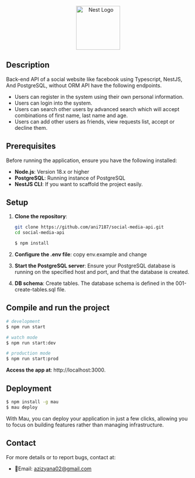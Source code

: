 <p align="center">
  <a href="http://nestjs.com/" target="blank"><img src="https://nestjs.com/img/logo-small.svg" width="120" alt="Nest Logo" /></a>
</p>

## Description

Back-end API of a social website like facebook using Typescript, NestJS, And PostgreSQL, without ORM
API have the following endpoints.

- Users can register in the system using their own personal information.
- Users can login into the system.
- Users can search other users by advanced search which will accept combinations of first name, last name and age.
- Users can add other users as friends, view requests list, accept or decline them.

## Prerequisites

Before running the application, ensure you have the following installed:

- **Node.js**: Version 18.x or higher
- **PostgreSQL**: Running instance of PostgreSQL
- **NestJS CLI**: If you want to scaffold the project easily.

## Setup

1. **Clone the repository**:

    ```bash
    git clone https://github.com/ani7187/social-media-api.git
    cd social-media-api
    ```
    ```bash
    $ npm install
    ```
2. **Configure the .env file**: copy env.example and change

3. **Start the PostgreSQL server**:
Ensure your PostgreSQL database is running on the specified host and port, and that the database is created.

4. **DB schema**:
   Create tables. 
   The database schema is defined in the 001-create-tables.sql file.

## Compile and run the project

```bash
# development
$ npm run start

# watch mode
$ npm run start:dev

# production mode
$ npm run start:prod
```

**Access the app at**: http://localhost:3000.

## Deployment

```bash
$ npm install -g mau
$ mau deploy
```

With Mau, you can deploy your application in just a few clicks, allowing you to focus on building features rather than
managing infrastructure.

## Contact
For more details or to report bugs, contact at:
- 📧Email: azizyana02@gmail.com